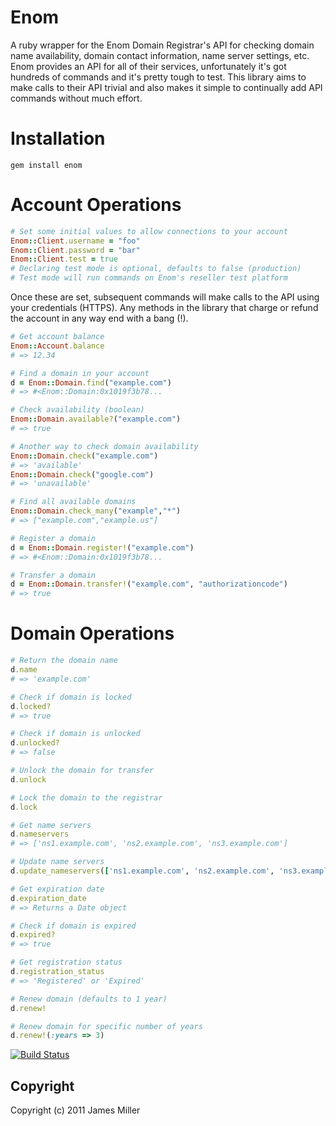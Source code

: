 Enom
====

A ruby wrapper for the Enom Domain Registrar's API for checking domain name availability, domain contact information, name server settings, etc. Enom provides an API for all of their services, unfortunately it's got hundreds of commands and it's pretty tough to test.  This library aims to make calls to their API trivial and also makes it simple to continually add API commands without much effort.

# Installation

    gem install enom

# Account Operations

```ruby
# Set some initial values to allow connections to your account
Enom::Client.username = "foo"
Enom::Client.password = "bar"
Enom::Client.test = true
# Declaring test mode is optional, defaults to false (production)
# Test mode will run commands on Enom's reseller test platform
```

Once these are set, subsequent commands will make calls to the API using your credentials (HTTPS).  Any methods in the library that charge or refund the account in any way end with a bang (!).

```ruby
# Get account balance
Enom::Account.balance
# => 12.34

# Find a domain in your account
d = Enom::Domain.find("example.com")
# => #<Enom::Domain:0x1019f3b78...

# Check availability (boolean)
Enom::Domain.available?("example.com")
# => true

# Another way to check domain availability
Enom::Domain.check("example.com")
# => 'available'
Enom::Domain.check("google.com")
# => 'unavailable'

# Find all available domains
Enom::Domain.check_many("example","*")
# => ["example.com","example.us"]

# Register a domain
d = Enom::Domain.register!("example.com")
# => #<Enom::Domain:0x1019f3b78...

# Transfer a domain
d = Enom::Domain.transfer!("example.com", "authorizationcode")
# => true
```

# Domain Operations

```ruby
# Return the domain name
d.name
# => 'example.com'

# Check if domain is locked
d.locked?
# => true

# Check if domain is unlocked
d.unlocked?
# => false

# Unlock the domain for transfer
d.unlock

# Lock the domain to the registrar
d.lock

# Get name servers
d.nameservers
# => ['ns1.example.com', 'ns2.example.com', 'ns3.example.com']

# Update name servers
d.update_nameservers(['ns1.example.com', 'ns2.example.com', 'ns3.example.com'])

# Get expiration date
d.expiration_date
# => Returns a Date object

# Check if domain is expired
d.expired?
# => true

# Get registration status
d.registration_status
# => 'Registered' or 'Expired'

# Renew domain (defaults to 1 year)
d.renew!

# Renew domain for specific number of years
d.renew!(:years => 3)
```
[![Build Status](https://secure.travis-ci.org/bensie/enom.png)](http://travis-ci.org/bensie/enom)

Copyright
---------

Copyright (c) 2011 James Miller
